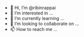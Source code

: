 - 👋 Hi, I’m @ribinrappai
- 👀 I’m interested in ...
- 🌱 I’m currently learning ...
- 💞️ I’m looking to collaborate on ...
- 📫 How to reach me ...

<!---
ribinrappai/ribinrappai is a ✨ special ✨ repository because its `README.md` (this file) appears on your GitHub profile.
You can click the Preview link to take a look at your changes.
--->

